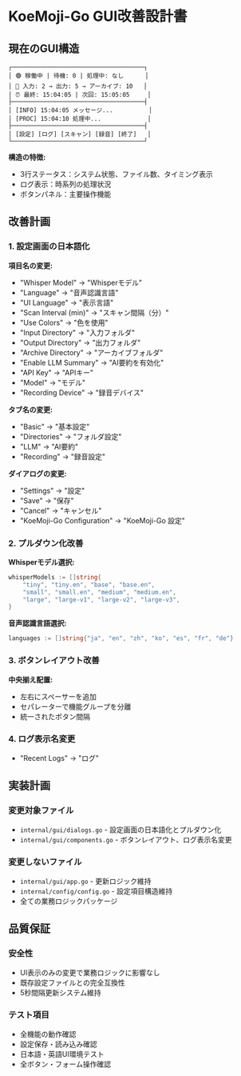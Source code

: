 # KoeMoji-Go GUI改善設計書

## 現在のGUI構造

```
┌─────────────────────────────────────┐
│ 🟢 稼働中 | 待機: 0 | 処理中: なし      │
│ 📁 入力: 2 → 出力: 5 → アーカイブ: 10   │
│ ⏰ 最終: 15:04:05 | 次回: 15:05:05     │
├─────────────────────────────────────┤
│ [INFO] 15:04:05 メッセージ...          │
│ [PROC] 15:04:10 処理中...             │
├─────────────────────────────────────┤
│ [設定] [ログ] [スキャン] [録音] [終了]   │
└─────────────────────────────────────┘
```

**構造の特徴:**
- 3行ステータス：システム状態、ファイル数、タイミング表示
- ログ表示：時系列の処理状況
- ボタンパネル：主要操作機能

## 改善計画

### 1. 設定画面の日本語化

**項目名の変更:**
- "Whisper Model" → "Whisperモデル"
- "Language" → "音声認識言語"
- "UI Language" → "表示言語"
- "Scan Interval (min)" → "スキャン間隔（分）"
- "Use Colors" → "色を使用"
- "Input Directory" → "入力フォルダ"
- "Output Directory" → "出力フォルダ"
- "Archive Directory" → "アーカイブフォルダ"
- "Enable LLM Summary" → "AI要約を有効化"
- "API Key" → "APIキー"
- "Model" → "モデル"
- "Recording Device" → "録音デバイス"

**タブ名の変更:**
- "Basic" → "基本設定"
- "Directories" → "フォルダ設定"
- "LLM" → "AI要約"
- "Recording" → "録音設定"

**ダイアログの変更:**
- "Settings" → "設定"
- "Save" → "保存"
- "Cancel" → "キャンセル"
- "KoeMoji-Go Configuration" → "KoeMoji-Go 設定"

### 2. プルダウン化改善

**Whisperモデル選択:**
```go
whisperModels := []string{
    "tiny", "tiny.en", "base", "base.en", 
    "small", "small.en", "medium", "medium.en",
    "large", "large-v1", "large-v2", "large-v3",
}
```

**音声認識言語選択:**
```go
languages := []string{"ja", "en", "zh", "ko", "es", "fr", "de"}
```

### 3. ボタンレイアウト改善

**中央揃え配置:**
- 左右にスペーサーを追加
- セパレーターで機能グループを分離
- 統一されたボタン間隔

### 4. ログ表示名変更

- "Recent Logs" → "ログ"

## 実装計画

### 変更対象ファイル
- `internal/gui/dialogs.go` - 設定画面の日本語化とプルダウン化
- `internal/gui/components.go` - ボタンレイアウト、ログ表示名変更

### 変更しないファイル
- `internal/gui/app.go` - 更新ロジック維持
- `internal/config/config.go` - 設定項目構造維持
- 全ての業務ロジックパッケージ

## 品質保証

### 安全性
- UI表示のみの変更で業務ロジックに影響なし
- 既存設定ファイルとの完全互換性
- 5秒間隔更新システム維持

### テスト項目
- 全機能の動作確認
- 設定保存・読み込み確認
- 日本語・英語UI環境テスト
- 全ボタン・フォーム操作確認

